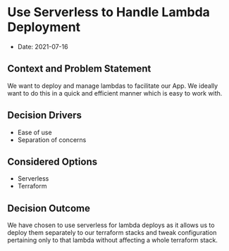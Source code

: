 # Use Serverless to Handle Lambda Deployment

* Date: 2021-07-16 

## Context and Problem Statement

We want to deploy and manage lambdas to facilitate our App. We ideally want to do this in a quick and efficient manner which is easy to work with.

## Decision Drivers 

* Ease of use
* Separation of concerns

## Considered Options

* Serverless
* Terraform

## Decision Outcome

We have chosen to use serverless for lambda deploys as it allows us to deploy them separately to our terraform stacks and tweak configuration pertaining only to that lambda without affecting a whole terraform stack.

